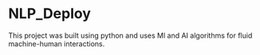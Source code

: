 # NLP_Deploy

This project was built using python and uses Ml and AI algorithms for fluid machine-human interactions.
